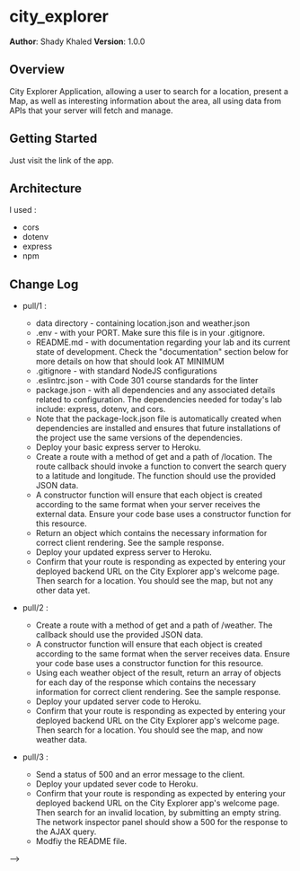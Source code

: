 # city_explorer


**Author**: Shady Khaled
**Version**: 1.0.0 

## Overview
City Explorer Application, allowing a user to search for a location, present a Map, as well as interesting information about the area, all using data from APIs that your server will fetch and manage.

## Getting Started
Just visit the link of the app.

## Architecture
I used : 
- cors
- dotenv
- express
- npm

## Change Log
- pull/1 :
    - data directory - containing location.json and weather.json
    - .env - with your PORT. Make sure this file is in your .gitignore.
    - README.md - with documentation regarding your lab and its current state of development. Check the "documentation" section below for more details on how that should look AT MINIMUM
    - .gitignore - with standard NodeJS configurations
    - .eslintrc.json - with Code 301 course standards for the linter
    - package.json - with all dependencies and any associated details related to configuration. The dependencies needed for today's lab include: express, dotenv, and cors. 
    - Note that the package-lock.json file is automatically created when dependencies are installed and ensures that future installations of the project use the same versions of the dependencies.
    - Deploy your basic express server to Heroku.
    - Create a route with a method of get and a path of /location. The route callback should invoke a function to convert the search query to a latitude and longitude. The function should use the provided JSON data.
    - A constructor function will ensure that each object is created according to the same format when your server receives the external data. Ensure your code base uses a constructor function for this resource.
    - Return an object which contains the necessary information for correct client rendering. See the sample response.
    - Deploy your updated express server to Heroku.
    - Confirm that your route is responding as expected by entering your deployed backend URL on the City Explorer app's welcome page. Then search for a location. You should see the map, but not any other data yet.


- pull/2 :
    - Create a route with a method of get and a path of /weather. The callback should use the provided JSON data.
    - A constructor function will ensure that each object is created according to the same format when the server receives data. Ensure your code base uses a constructor function for this resource.
    - Using each weather object of the result, return an array of objects for each day of the response which contains the necessary information for correct client rendering. See the sample response.
    - Deploy your updated server code to Heroku. 
    - Confirm that your route is responding as expected by entering your deployed backend URL on the City Explorer app's welcome page. Then search for a location. You should see the map, and now weather data.

- pull/3 :
    - Send a status of 500 and an error message to the client.
    - Deploy your updated sever code to Heroku.
    - Confirm that your route is responding as expected by entering your deployed backend URL on the City Explorer app's welcome page. Then search for an invalid location, by submitting an empty string. The network inspector panel should show a 500 for the response to the AJAX query.
    - Modfiy the README file.

-->